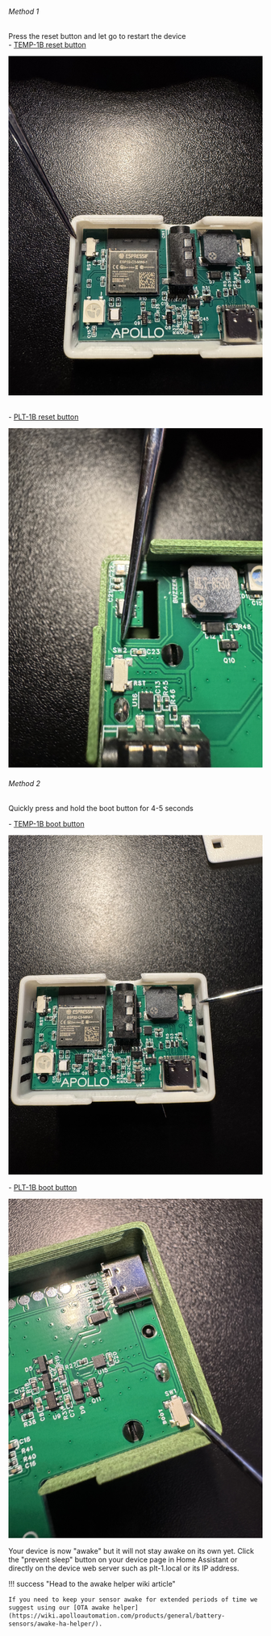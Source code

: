 ###### Method 1

Press the reset button and let go to restart the device<br>\- <a href="https://wiki.apolloautomation.com/products/temp1b/troubleshooting/temp1b-boot-mode" target="_blank" rel="noreferrer nofollow noopener">TEMP-1B reset button</a>

![](../../temp1/troubleshooting/assets/temp-1-reset-button-lid-off.jpg)

<br>\- <a href="https://wiki.apolloautomation.com/products/plt1b/troubleshooting/plt1b-boot-mode/" target="_blank" rel="noreferrer nofollow noopener">PLT-1B reset button</a>

![](../../../assets/plt-boot-mode-pic-6-1.jpg)

###### Method 2

Quickly press and hold the boot button for 4-5 seconds

\- <a href="https://wiki.apolloautomation.com/products/temp1b/troubleshooting/temp1b-boot-mode" target="_blank" rel="noopener">TEMP-1B boot button</a>

![](../../../homey/products/temp1/troubleshooting/assets/temp-1b-boot-button-lid-off.jpg)

\- <a href="https://wiki.apolloautomation.com/products/plt1b/troubleshooting/plt1b-boot-mode/" target="_blank" rel="noreferrer nofollow noopener">PLT-1B boot button</a>

![](../../../assets/plt-boot-mode-pic-2.jpg)

Your device is now "awake" but it will not stay awake on its own yet. Click the "prevent sleep" button on your device page in Home Assistant or directly on the device web server such as plt-1.local or its IP address.

!!! success "Head to the awake helper wiki article"

    If you need to keep your sensor awake for extended periods of time we suggest using our [OTA awake helper](https://wiki.apolloautomation.com/products/general/battery-sensors/awake-ha-helper/).